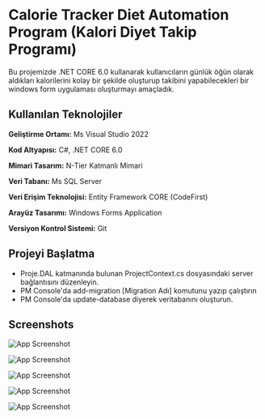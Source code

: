 
# Calorie Tracker Diet Automation Program (Kalori Diyet Takip Programı)

Bu projemizde .NET CORE 6.0 kullanarak kullanıcıların günlük öğün olarak aldıkları kalorilerini kolay bir şekilde oluşturup takibini yapabilecekleri bir windows form uygulaması oluşturmayı amaçladık.


## Kullanılan Teknolojiler

**Geliştirme Ortamı:** Ms Visual Studio 2022

**Kod Altyapısı:** C#, .NET CORE 6.0

**Mimari Tasarım:** N-Tier Katmanlı Mimari

**Veri Tabanı:** Ms SQL Server

**Veri Erişim Teknolojisi:** Entity Framework CORE (CodeFirst)

**Arayüz Tasarımı:** Windows Forms Application

**Versiyon Kontrol Sistemi:** Git
## Projeyi Başlatma
- Proje.DAL katmanında bulunan ProjectContext.cs dosyasındaki server bağlantısını düzenleyin.
- PM Console'da add-migration [Migration Adı] komutunu yazıp çalıştırın
- PM Console'da update-database diyerek veritabanını oluşturun.
    
## Screenshots

![App Screenshot](https://raw.githubusercontent.com/kaganeris/CalorieTrackerDietProgram/master/ScreenShots/ss1.jpg)

![App Screenshot](https://raw.githubusercontent.com/kaganeris/CalorieTrackerDietProgram/master/ScreenShots/ss2.jpg)

![App Screenshot](https://raw.githubusercontent.com/kaganeris/CalorieTrackerDietProgram/master/ScreenShots/ss3.jpg)

![App Screenshot](https://raw.githubusercontent.com/kaganeris/CalorieTrackerDietProgram/master/ScreenShots/ss4.jpg)

![App Screenshot](https://raw.githubusercontent.com/kaganeris/CalorieTrackerDietProgram/master/ScreenShots/ss5.jpg)
